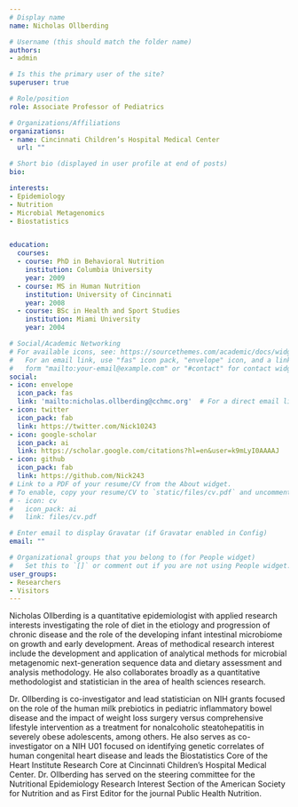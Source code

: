 ```yaml
---
# Display name
name: Nicholas Ollberding

# Username (this should match the folder name)
authors:
- admin

# Is this the primary user of the site?
superuser: true

# Role/position
role: Associate Professor of Pediatrics

# Organizations/Affiliations
organizations:
- name: Cincinnati Children’s Hospital Medical Center
  url: ""

# Short bio (displayed in user profile at end of posts)
bio:

interests:
- Epidemiology
- Nutrition
- Microbial Metagenomics
- Biostatistics


education:
  courses:
  - course: PhD in Behavioral Nutrition
    institution: Columbia University
    year: 2009
  - course: MS in Human Nutrition
    institution: University of Cincinnati
    year: 2008
  - course: BSc in Health and Sport Studies
    institution: Miami University
    year: 2004

# Social/Academic Networking
# For available icons, see: https://sourcethemes.com/academic/docs/widgets/#icons
#   For an email link, use "fas" icon pack, "envelope" icon, and a link in the
#   form "mailto:your-email@example.com" or "#contact" for contact widget.
social:
- icon: envelope
  icon_pack: fas
  link: 'mailto:nicholas.ollberding@cchmc.org'  # For a direct email link, use "mailto:test@example.org".
- icon: twitter
  icon_pack: fab
  link: https://twitter.com/Nick10243
- icon: google-scholar
  icon_pack: ai
  link: https://scholar.google.com/citations?hl=en&user=k9mLyI0AAAAJ
- icon: github
  icon_pack: fab
  link: https://github.com/Nick243
# Link to a PDF of your resume/CV from the About widget.
# To enable, copy your resume/CV to `static/files/cv.pdf` and uncomment the lines below.  
# - icon: cv
#   icon_pack: ai
#   link: files/cv.pdf

# Enter email to display Gravatar (if Gravatar enabled in Config)
email: ""

# Organizational groups that you belong to (for People widget)
#   Set this to `[]` or comment out if you are not using People widget.  
user_groups:
- Researchers
- Visitors
---
```


Nicholas Ollberding is a quantitative epidemiologist with applied research interests investigating the role of diet in the etiology and progression of chronic disease and the role of the developing infant intestinal microbiome on growth and early development. Areas of methodical research interest include the development and application of analytical methods for microbial metagenomic next-generation sequence data and dietary assessment and analysis methodology. He also collaborates broadly as a quantitative methodologist and statistician in the area of health sciences research.

Dr. Ollberding is co-investigator and lead statistician on NIH grants focused on the role of the human milk prebiotics in pediatric inflammatory bowel disease and the impact of weight loss surgery versus comprehensive lifestyle intervention as a treatment for nonalcoholic steatohepatitis in severely obese adolescents, among others. He also serves as co-investigator on a NIH U01 focused on identifying genetic correlates of human congenital heart disease and leads the Biostatistics Core of the Heart Institute Research Core at Cincinnati Children’s Hospital Medical Center. Dr. Ollberding has served on the steering committee for the Nutritional Epidemiology Research Interest Section of the American Society for Nutrition and as First Editor for the journal Public Health Nutrition.  
